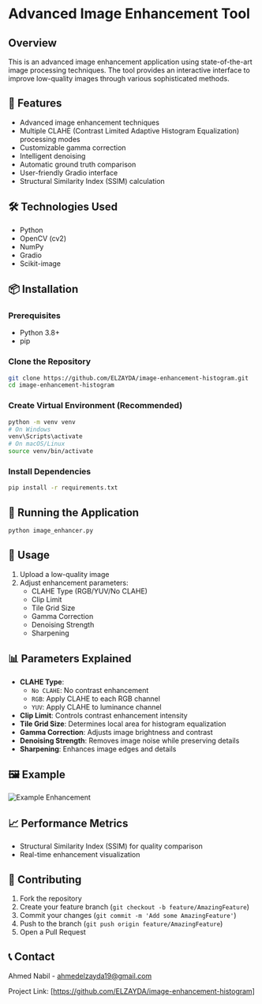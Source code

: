 # Advanced Image Enhancement Tool

## Overview
This is an advanced image enhancement application using state-of-the-art image processing techniques. The tool provides an interactive interface to improve low-quality images through various sophisticated methods.

## 🌟 Features
- Advanced image enhancement techniques
- Multiple CLAHE (Contrast Limited Adaptive Histogram Equalization) processing modes
- Customizable gamma correction
- Intelligent denoising
- Automatic ground truth comparison
- User-friendly Gradio interface
- Structural Similarity Index (SSIM) calculation

## 🛠 Technologies Used
- Python
- OpenCV (cv2)
- NumPy
- Gradio
- Scikit-image

## 📦 Installation

### Prerequisites
- Python 3.8+
- pip

### Clone the Repository
```bash
git clone https://github.com/ELZAYDA/image-enhancement-histogram.git
cd image-enhancement-histogram
```

### Create Virtual Environment (Recommended)
```bash
python -m venv venv
# On Windows
venv\Scripts\activate
# On macOS/Linux
source venv/bin/activate
```

### Install Dependencies
```bash
pip install -r requirements.txt
```

## 🚀 Running the Application
```bash
python image_enhancer.py
```

## 📝 Usage
1. Upload a low-quality image
2. Adjust enhancement parameters:
   - CLAHE Type (RGB/YUV/No CLAHE)
   - Clip Limit
   - Tile Grid Size
   - Gamma Correction
   - Denoising Strength
   - Sharpening

## 📊 Parameters Explained
- **CLAHE Type**: 
  - `No CLAHE`: No contrast enhancement
  - `RGB`: Apply CLAHE to each RGB channel
  - `YUV`: Apply CLAHE to luminance channel
- **Clip Limit**: Controls contrast enhancement intensity
- **Tile Grid Size**: Determines local area for histogram equalization
- **Gamma Correction**: Adjusts image brightness and contrast
- **Denoising Strength**: Removes image noise while preserving details
- **Sharpening**: Enhances image edges and details

## 🖼 Example
![Example Enhancement](example.png)

## 📈 Performance Metrics
- Structural Similarity Index (SSIM) for quality comparison
- Real-time enhancement visualization

## 🤝 Contributing
1. Fork the repository
2. Create your feature branch (`git checkout -b feature/AmazingFeature`)
3. Commit your changes (`git commit -m 'Add some AmazingFeature'`)
4. Push to the branch (`git push origin feature/AmazingFeature`)
5. Open a Pull Request


## 📞 Contact
Ahmed Nabil - ahmedelzayda19@gmail.com

Project Link: [https://github.com/ELZAYDA/image-enhancement-histogram]